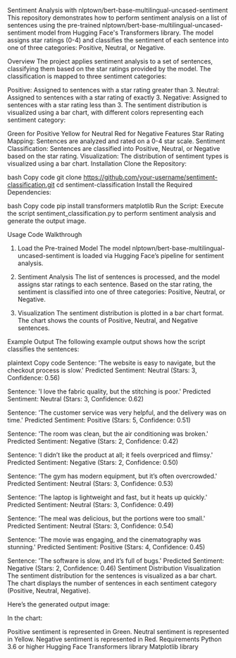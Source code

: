 Sentiment Analysis with nlptown/bert-base-multilingual-uncased-sentiment
This repository demonstrates how to perform sentiment analysis on a list of sentences using the pre-trained nlptown/bert-base-multilingual-uncased-sentiment model from Hugging Face's Transformers library. The model assigns star ratings (0-4) and classifies the sentiment of each sentence into one of three categories: Positive, Neutral, or Negative.

Overview
The project applies sentiment analysis to a set of sentences, classifying them based on the star ratings provided by the model. The classification is mapped to three sentiment categories:

Positive: Assigned to sentences with a star rating greater than 3.
Neutral: Assigned to sentences with a star rating of exactly 3.
Negative: Assigned to sentences with a star rating less than 3.
The sentiment distribution is visualized using a bar chart, with different colors representing each sentiment category:

Green for Positive
Yellow for Neutral
Red for Negative
Features
Star Rating Mapping: Sentences are analyzed and rated on a 0-4 star scale.
Sentiment Classification: Sentences are classified into Positive, Neutral, or Negative based on the star rating.
Visualization: The distribution of sentiment types is visualized using a bar chart.
Installation
Clone the Repository:

bash
Copy code
git clone https://github.com/your-username/sentiment-classification.git
cd sentiment-classification
Install the Required Dependencies:

bash
Copy code
pip install transformers matplotlib
Run the Script:
Execute the script sentiment_classification.py to perform sentiment analysis and generate the output image.

Usage
Code Walkthrough
1. Load the Pre-trained Model
The model nlptown/bert-base-multilingual-uncased-sentiment is loaded via Hugging Face’s pipeline for sentiment analysis.

2. Sentiment Analysis
The list of sentences is processed, and the model assigns star ratings to each sentence.
Based on the star rating, the sentiment is classified into one of three categories: Positive, Neutral, or Negative.

3. Visualization
The sentiment distribution is plotted in a bar chart format.
The chart shows the counts of Positive, Neutral, and Negative sentences.

Example Output
The following example output shows how the script classifies the sentences:

plaintext
Copy code
Sentence: 'The website is easy to navigate, but the checkout process is slow.'
Predicted Sentiment: Neutral (Stars: 3, Confidence: 0.56)

Sentence: 'I love the fabric quality, but the stitching is poor.'
Predicted Sentiment: Neutral (Stars: 3, Confidence: 0.62)

Sentence: 'The customer service was very helpful, and the delivery was on time.'
Predicted Sentiment: Positive (Stars: 5, Confidence: 0.51)

Sentence: 'The room was clean, but the air conditioning was broken.'
Predicted Sentiment: Negative (Stars: 2, Confidence: 0.42)

Sentence: 'I didn’t like the product at all; it feels overpriced and flimsy.'
Predicted Sentiment: Negative (Stars: 2, Confidence: 0.50)

Sentence: 'The gym has modern equipment, but it’s often overcrowded.'
Predicted Sentiment: Neutral (Stars: 3, Confidence: 0.53)

Sentence: 'The laptop is lightweight and fast, but it heats up quickly.'
Predicted Sentiment: Neutral (Stars: 3, Confidence: 0.49)

Sentence: 'The meal was delicious, but the portions were too small.'
Predicted Sentiment: Neutral (Stars: 3, Confidence: 0.54)

Sentence: 'The movie was engaging, and the cinematography was stunning.'
Predicted Sentiment: Positive (Stars: 4, Confidence: 0.45)

Sentence: 'The software is slow, and it’s full of bugs.'
Predicted Sentiment: Negative (Stars: 2, Confidence: 0.46)
Sentiment Distribution Visualization
The sentiment distribution for the sentences is visualized as a bar chart. The chart displays the number of sentences in each sentiment category (Positive, Neutral, Negative).

Here’s the generated output image:



In the chart:

Positive sentiment is represented in Green.
Neutral sentiment is represented in Yellow.
Negative sentiment is represented in Red.
Requirements
Python 3.6 or higher
Hugging Face Transformers library
Matplotlib library
